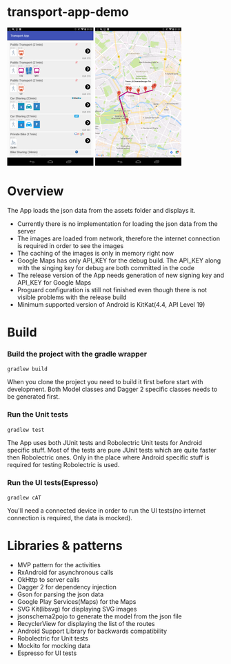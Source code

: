 # transport-app-demo

![Overview Screen](https://raw.githubusercontent.com/toni-rajkovski/transport-app-demo/master/overview_screen.png)
![Maps Screen](https://raw.githubusercontent.com/toni-rajkovski/transport-app-demo/master/maps_screen.png)

# Overview
The App loads the json data from the assets folder and displays it.

* Currently there is no implementation for loading the json data from the server
* The images are loaded from network, therefore the internet connection is required in order to see the images
* The caching of the images is only in memory right now
* Google Maps has only API_KEY for the debug build. The API_KEY along with the singing key for debug are both committed in the code
* The release version of the App needs generation of new signing key and API_KEY for Google Maps
* Proguard configuration is still not finished even though there is not visible problems with the release build
* Minimum supported version of Android is KitKat(4.4, API Level 19)

# Build
### Build the project with the gradle wrapper
```
gradlew build
```
When you clone the project you need to build it first before start with development. Both Model classes and Dagger 2 specific classes needs to be generated first.

### Run the Unit tests
```
gradlew test
```
The App uses both JUnit tests and Robolectric Unit tests for Android specific stuff.
Most of the tests are pure JUnit tests which are quite faster then Robolectric ones. Only in the place where Android specific stuff is required for testing Robolectric is used.

### Run the UI tests(Espresso)
```
gradlew cAT
```
You'll need a connected device in order to run the UI tests(no internet connection is required, the data is mocked).


# Libraries & patterns
* MVP pattern for the activities
* RxAndroid for asynchronous calls
* OkHttp to server calls
* Dagger 2 for dependency injection
* Gson for parsing the json data
* Google Play Services(Maps) for the Maps
* SVG Kit(libsvg) for displaying SVG images
* jsonschema2pojo to generate the model from the json file
* RecyclerView for displaying the list of the routes
* Android Support Library for backwards compatibility
* Robolectric for Unit tests
* Mockito for mocking data
* Espresso for UI tests
